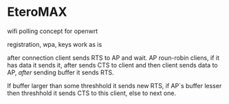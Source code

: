 EteroMAX
========

wifi polling concept for openwrt

registration, wpa, keys work as is

after connection client sends RTS to AP and wait.
AP roun-robin cliens, if it has data it sends it, after sends CTS to client and then client sends data to AP, *after* sending buffer it sends RTS.

If buffer larger than some threshhold it sends new RTS, if AP`s buffer lesser then threshhold it sends CTS to this client, else to next one.
